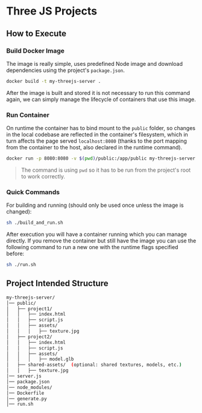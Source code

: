 # Three JS Projects

## How to Execute

### Build Docker Image

The image is really simple, uses predefined Node image and download dependencies using the project's `package.json`.

```bash
docker build -t my-threejs-server .
```

After the image is built and stored it is not necessary to run this command again, we can simply manage the lifecycle of containers that use this image.

### Run Container

On runtime the container has to bind mount to the `public` folder, so changes in the local codebase are reflected in the container's filesystem, which in turn affects the page served `localhost:8080` (thanks to the port mapping from the container to the host, also declared in the runtime command).

```bash
docker run -p 8080:8080 -v $(pwd)/public:/app/public my-threejs-server
```

> The command is using `pwd` so it has to be run from the project's root to work correctly.

### Quick Commands

For building and running (should only be used once unless the image is changed):

```bash
sh ./build_and_run.sh
```

After execution you will have a container running which you can manage directly.
If you remove the container but still have the image you can use the following command to run a new one with the runtime flags specified before:

```bash
sh ./run.sh
```

## Project Intended Structure

```bash
my-threejs-server/
│── public/
│   ├── project1/
│   │   ├── index.html
│   │   ├── script.js
│   │   ├── assets/
│   │   │   ├── texture.jpg
│   ├── project2/
│   │   ├── index.html
│   │   ├── script.js
│   │   ├── assets/
│   │   │   ├── model.glb
│   ├── shared-assets/  (optional: shared textures, models, etc.)
│   │   ├── texture.jpg
│── server.js
│── package.json
│── node_modules/
│── Dockerfile
│── generate.py
│── run.sh
```
